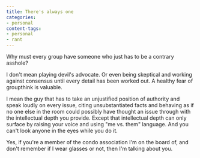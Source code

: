 ```yaml
---
title: There's always one
categories:
- personal
content-tags:
- personal
- rant
---
```


Why must every group have someone who just has to be a contrary asshole?

I don't mean playing devil's advocate.  Or even being skeptical and working against consensus until every detail has been worked out.  A healthy fear of groupthink is valuable.

I mean the guy that has to take an unjustified position of authority and speak loudly on every issue, citing unsubstantiated facts and behaving as if no one else in the room could possibly have thought an issue through with the intellectual depth you provide.  Except that intellectual depth can only surface by raising your voice and using "me vs. them" language.  And you can't look anyone in the eyes while you do it.

Yes, if you're a member of the condo association I'm on the board of, and don't remember if I wear glasses or not, then I'm talking about you.
